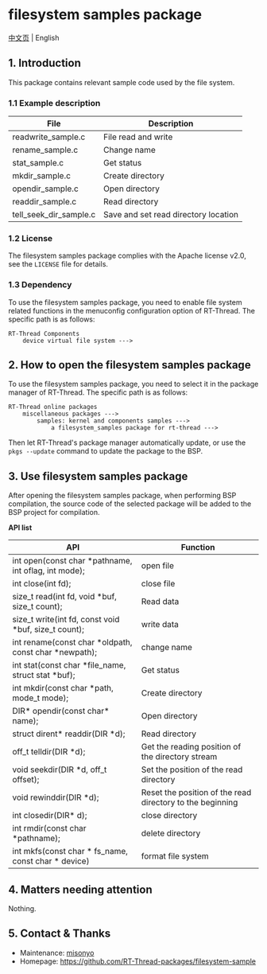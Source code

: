 # filesystem samples package

[中文页](README_ZH.md) | English

## 1. Introduction

This package contains relevant sample code used by the file system.

### 1.1 Example description

| File | Description |
| ------------- | ---------------------- |
| readwrite_sample.c | File read and write |
| rename_sample.c | Change name |
| stat_sample.c | Get status |
| mkdir_sample.c | Create directory |
| opendir_sample.c | Open directory |
| readdir_sample.c | Read directory |
| tell_seek_dir_sample.c | Save and set read directory location |

### 1.2 License

The filesystem samples package complies with the Apache license v2.0, see the `LICENSE` file for details.

### 1.3 Dependency

To use the filesystem samples package, you need to enable file system related functions in the menuconfig configuration option of RT-Thread. The specific path is as follows:

```
RT-Thread Components
    device virtual file system --->
```

## 2. How to open the filesystem samples package

To use the filesystem samples package, you need to select it in the package manager of RT-Thread. The specific path is as follows:

```
RT-Thread online packages
    miscellaneous packages --->
        samples: kernel and components samples --->
            a filesystem_samples package for rt-thread --->
```

Then let RT-Thread's package manager automatically update, or use the `pkgs --update` command to update the package to the BSP.

## 3. Use filesystem samples package

After opening the filesystem samples package, when performing BSP compilation, the source code of the selected package will be added to the BSP project for compilation.

**API list**

| API | Function |
| -------------- | ------------------------ |
| int open(const char *pathname, int oflag, int mode); | open file |
| int close(int fd); | close file |
| size_t read(int fd, void *buf, size_t count); | Read data |
| size_t write(int fd, const void *buf, size_t count); | write data |
| int rename(const char *oldpath, const char *newpath); | change name |
| int stat(const char *file_name, struct stat *buf); | Get status |
| int mkdir(const char *path, mode_t mode); | Create directory |
| DIR* opendir(const char* name); | Open directory |
| struct dirent* readdir(DIR *d); | Read directory |
| off_t telldir(DIR *d); | Get the reading position of the directory stream |
| void seekdir(DIR *d, off_t offset); | Set the position of the read directory |
| void rewinddir(DIR *d); | Reset the position of the read directory to the beginning |
| int closedir(DIR* d); | close directory |
| int rmdir(const char *pathname); | delete directory |
| int mkfs(const char * fs_name, const char * device) | format file system |

## 4. Matters needing attention

Nothing.

## 5. Contact & Thanks

* Maintenance: [misonyo](https://github.com/misonyo)
* Homepage: https://github.com/RT-Thread-packages/filesystem-sample
